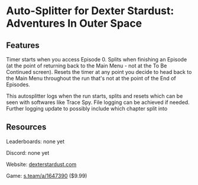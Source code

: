 # Auto-Splitter for Dexter Stardust: Adventures In Outer Space

## Features


Timer starts when you access Episode 0.
Splits when finishing an Episode (at the point of returning back to the Main Menu - not at the To Be Continued screen).
Resets the timer at any point you decide to head back to the Main Menu throughout the run that's not at the point of the End of Episodes.


This autosplitter logs when the run starts, splits and resets which can be seen with softwares like Trace Spy. File logging can be achieved if needed. Further logging update to possibly include which chapter split into

## Resources

Leaderboards: none yet

Discord: none yet

Website: [dexterstardust.com](https://www.dexterstardust.com/)

Game: [s.team/a/1647390](https://s.team/a/1647390/) ($9.99)

